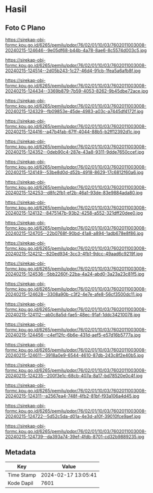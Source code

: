# Hasil

## Foto C Plano

https://sirekap-obj-formc.kpu.go.id/6265/pemilu/pdpr/76/02/01/10/03/7602011003008-20240215-124646--9e05df68-b44b-4a78-8ae6-8c5574d003c5.jpg

https://sirekap-obj-formc.kpu.go.id/6265/pemilu/pdpr/76/02/01/10/03/7602011003008-20240215-124514--2d05b243-1c27-46d4-91cb-1fea5a6afb8f.jpg

https://sirekap-obj-formc.kpu.go.id/6265/pemilu/pdpr/76/02/01/10/03/7602011003008-20240215-124434--3369b879-7b59-4053-8262-9b45dbe72ace.jpg

https://sirekap-obj-formc.kpu.go.id/6265/pemilu/pdpr/76/02/01/10/03/7602011003008-20240215-124329--fb09853e-45de-4983-a03c-a7445df4172f.jpg

https://sirekap-obj-formc.kpu.go.id/6265/pemilu/pdpr/76/02/01/10/03/7602011003008-20240215-124416--a47b4fab-67ff-4044-88b5-b2ff12392d1c.jpg

https://sirekap-obj-formc.kpu.go.id/6265/pemilu/pdpr/76/02/01/10/03/7602011003008-20240215-124352--0deb90c4-287e-43a8-9311-9dde7650ccef.jpg

https://sirekap-obj-formc.kpu.go.id/6265/pemilu/pdpr/76/02/01/10/03/7602011003008-20240215-124149--53be8d0d-d52b-4918-8629-17c6812f60a6.jpg

https://sirekap-obj-formc.kpu.go.id/6265/pemilu/pdpr/76/02/01/10/03/7602011003008-20240215-124253--d8fc2fb1-ef2b-46a1-93de-83e9884ada80.jpg

https://sirekap-obj-formc.kpu.go.id/6265/pemilu/pdpr/76/02/01/10/03/7602011003008-20240215-124132--8475147b-93b2-4258-a552-321dff20dee0.jpg

https://sirekap-obj-formc.kpu.go.id/6265/pemilu/pdpr/76/02/01/10/03/7602011003008-20240215-124705--22b0768f-90bd-41a8-a894-1adb678e8f86.jpg

https://sirekap-obj-formc.kpu.go.id/6265/pemilu/pdpr/76/02/01/10/03/7602011003008-20240215-124212--820ed934-3cc3-4fb1-9dcc-49aad6c9219f.jpg

https://sirekap-obj-formc.kpu.go.id/6265/pemilu/pdpr/76/02/01/10/03/7602011003008-20240215-124536--5bb2260f-22ba-4a24-abd0-3a23a23c81f5.jpg

https://sirekap-obj-formc.kpu.go.id/6265/pemilu/pdpr/76/02/01/10/03/7602011003008-20240215-124628--3308a90b-c3f2-4e7e-afe8-56cf3500dc11.jpg

https://sirekap-obj-formc.kpu.go.id/6265/pemilu/pdpr/76/02/01/10/03/7602011003008-20240215-124112--ab0c8a5d-fae5-48ec-91af-1ddc34210078.jpg

https://sirekap-obj-formc.kpu.go.id/6265/pemilu/pdpr/76/02/01/10/03/7602011003008-20240215-124456--c4ef12fc-6b6e-431d-aef5-e57d16b5777a.jpg

https://sirekap-obj-formc.kpu.go.id/6265/pemilu/pdpr/76/02/01/10/03/7602011003008-20240215-124611--3918a0e9-6544-4610-87db-243c8f2e40b5.jpg

https://sirekap-obj-formc.kpu.go.id/6265/pemilu/pdpr/76/02/01/10/03/7602011003008-20240215-124235--200f3e1c-68cb-407a-8a17-bd78520e0c4f.jpg

https://sirekap-obj-formc.kpu.go.id/6265/pemilu/pdpr/76/02/01/10/03/7602011003008-20240215-124311--a2567ea4-748f-4fb2-81bf-f93a106a4d45.jpg

https://sirekap-obj-formc.kpu.go.id/6265/pemilu/pdpr/76/02/01/10/03/7602011003008-20240215-124722--5d52c5da-d01a-4e3d-a10f-39010fce9aef.jpg

https://sirekap-obj-formc.kpu.go.id/6265/pemilu/pdpr/76/02/01/10/03/7602011003008-20240215-124739--da393a74-39ef-4fdb-8701-cd32b9889235.jpg


## Metadata

| Key        | Value               |
| ---------- | ------------------- |
| Time Stamp | 2024-02-17 13:05:41 |
| Kode Dapil | 7601                |




